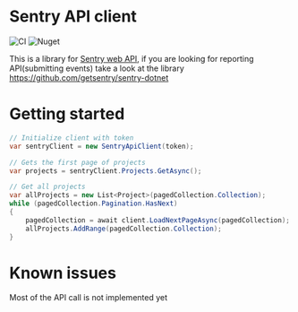 # Sentry API client

![CI](https://github.com/olsh/sentry-api-client/workflows/CI/badge.svg)
![Nuget](https://img.shields.io/nuget/v/Io.Sentry.Client)


This is a library for [Sentry web API](https://docs.sentry.io/api/), 
if you are looking for reporting API(submitting events) take a look at the library https://github.com/getsentry/sentry-dotnet

# Getting started


```csharp
// Initialize client with token
var sentryClient = new SentryApiClient(token);

// Gets the first page of projects
var projects = sentryClient.Projects.GetAsync();

// Get all projects
var allProjects = new List<Project>(pagedCollection.Collection);
while (pagedCollection.Pagination.HasNext)
{
    pagedCollection = await client.LoadNextPageAsync(pagedCollection);
    allProjects.AddRange(pagedCollection.Collection);
}
```

# Known issues

Most of the API call is not implemented yet
